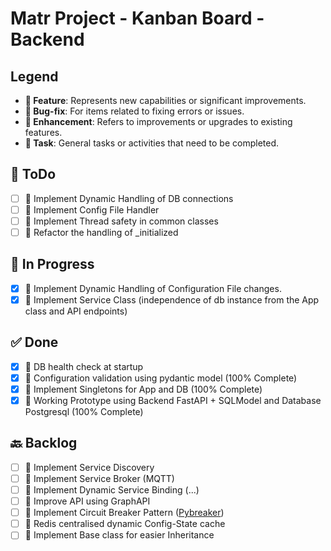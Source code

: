 # Matr Project - Kanban Board - Backend

## Legend
- **🌟 Feature**: Represents new capabilities or significant improvements.
- **🐞 Bug-fix**: For items related to fixing errors or issues.
- **🔧 Enhancement**: Refers to improvements or upgrades to existing features.
- **📌 Task**: General tasks or activities that need to be completed.

## 📝 ToDo
- [ ] 📌 Implement Dynamic Handling of DB connections
- [ ] 📌 Implement Config File Handler
- [ ] 📌 Implement Thread safety in common classes
- [ ] 📌 Refactor the handling of _initialized

## 🚧 In Progress
- [x] 🔧 Implement Dynamic Handling of Configuration File changes.
- [x] 🌟 Implement Service Class (independence of db instance from the App class and API endpoints)

## ✅ Done
- [x] 🐞 DB health check at startup
- [x] 🔧 Configuration validation using pydantic model (100% Complete)
- [x] 📌 Implement Singletons for App and DB (100% Complete)
- [x] 🌟 Working Prototype using Backend FastAPI + SQLModel and Database Postgresql (100% Complete)

## 🔙 Backlog
- [ ] 🌟 Implement Service Discovery
- [ ] 🌟 Implement Service Broker (MQTT)
- [ ] 🔧 Implement Dynamic Service Binding (...)
- [ ] 🔧 Improve API using GraphAPI
- [ ] 🔧 Implement Circuit Breaker Pattern ([Pybreaker](https://pypi.org/project/pybreaker/))
- [ ] 🔧 Redis centralised dynamic Config-State cache
- [ ] 📌 Implement Base class for easier Inheritance